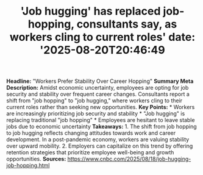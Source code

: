 ﻿---
title: "'Job hugging' has replaced job-hopping, consultants say, as workers cling to current roles'
date: '2025-08-20T20:46:49"
category: "Markets"
summary: ""
slug: "job hugging has replaced jobhopping consultants say as worke"
source_urls:
  - "https://www.cnbc.com/2025/08/18/job-hugging-job-hopping.html"
seo:
  title: "'Job hugging' has replaced job-hopping, consultants say, as workers cling to current roles | Hash n Hedge'
  description: '"
  keywords: ["news", "markets", "brief"]
---
**Headline:** "Workers Prefer Stability Over Career Hopping"  **Summary Meta Description:** Amidst economic uncertainty, employees are opting for job security and stability over frequent career changes. Consultants report a shift from "job hopping" to "job hugging," where workers cling to their current roles rather than seeking new opportunities.  **Key Points:**  * Workers are increasingly prioritizing job security and stability * "Job hugging" is replacing traditional "job hopping" * Employees are hesitant to leave stable jobs due to economic uncertainty  **Takeaways:**  1. The shift from job hopping to job hugging reflects changing attitudes towards work and career development. In a post-pandemic economy, workers are valuing stability over upward mobility. 2. Employers can capitalize on this trend by offering retention strategies that prioritize employee well-being and growth opportunities.  **Sources:**  https://www.cnbc.com/2025/08/18/job-hugging-job-hopping.html 
